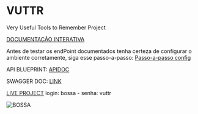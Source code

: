 # VUTTR
Very Useful Tools to Remember Project

[DOCUMENTAÇÂO INTERATIVA](https://bossa-vuttr.readme.io/)

Antes de testar os endPoint documentados tenha certeza de configurar o ambiente corretamente, siga esse passo-a-passo: [Passo-a-passo config](config.md)

API BLUEPRINT: [APIDOC](API_DOC.md)

SWAGGER DOC: [LINK](https://app.swaggerhub.com/apis/Jarn40/vuttr-api/1.0)

[LIVE PROJECT](http://ec2-3-16-40-249.us-east-2.compute.amazonaws.com) login: bossa - senha: vuttr


![BOSSA](https://user-images.githubusercontent.com/20113585/75614347-87902380-5b16-11ea-9ec7-d42858173818.png)

